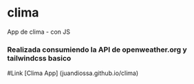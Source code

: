 # clima
App de clima - con JS
### Realizada consumiendo la API de openweather.org y tailwindcss basico

#Link [Clima App] (juandiossa.github.io/clima)

